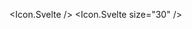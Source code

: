 <script>
  import * as Icon from 'svelte-supertiny';
</script>

<Icon.Svelte />
<Icon.Svelte size="30" />
